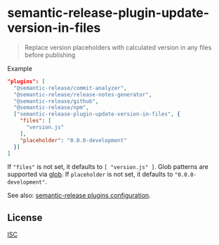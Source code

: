 # semantic-release-plugin-update-version-in-files

> Replace version placeholders with calculated version in any files before publishing

Example

```json
"plugins": [
  "@semantic-release/commit-analyzer",
  "@semantic-release/release-notes-generator",
  "@semantic-release/github",
  "@semantic-release/npm",
  ["semantic-release-plugin-update-version-in-files", {
    "files": [
      "version.js"
    ],
    "placeholder": "0.0.0-development"
  }]
]
```

If `"files"` is not set, it defaults to `[ "version.js" ]`. Glob patterns are supported via [glob](https://www.npmjs.com/package/glob). If `placeholder` is not set, it defaults to `"0.0.0-development"`.

See also: [semantic-release plugins configuration](https://semantic-release.gitbook.io/semantic-release/usage/plugins#plugins-configuration).

## License

[ISC](LICENSE)
